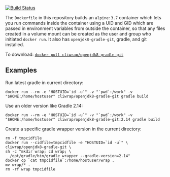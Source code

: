 [![Build
Status](https://travis-ci.com/cliwrap/openjdk8-gradle-git.svg?branch=master)](https://travis-ci.com/cliwrap/openjdk8-gradle-git)

The `Dockerfile` in this repository builds an `alpine:3.7` container
which lets you run commands inside the container using a UID and GID
which are passed in environment variables from outside the container,
so that any files created in a volume mount can be created as the user
and group who initiated `docker run`.  It also has `openjdk8-gradle-git`,
gradle, and git installed.

To download: [`docker pull cliwrap/openjdk8-gradle-git`](https://hub.docker.com/r/cliwrap/openjdk8-gradle-git/)

Examples
--------

Run latest gradle in current directory:

```docker run --rm -e "HOSTUID=`id -u`" -v "`pwd`:/work" -v "$HOME:/home/hostuser" cliwrap/openjdk8-gradle-git gradle build```

Use an older version like Gradle 2.14:

```docker run --rm -e "HOSTUID=`id -u`" -v "`pwd`:/work" -v "$HOME:/home/hostuser" cliwrap/openjdk8-gradle-git:2.14 gradle build```

Create a specific gradle wrapper version in the current directory:

```
rm -f tmpcidfile
docker run --cidfile=tmpcidfile -e "HOSTUID=`id -u`" \
cliwrap/openjdk8-gradle-git \
sh -c "mkdir wrap; cd wrap; \
  /opt/gradle/bin/gradle wrapper --gradle-version=2.14"
docker cp `cat tmpcidfile`:/home/hostuser/wrap .
mv wrap/* .
rm -rf wrap tmpcidfile
```
